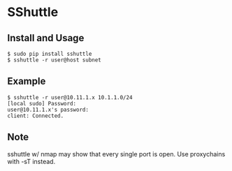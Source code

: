 # SShuttle

## Install and Usage

```text
$ sudo pip install sshuttle
$ sshuttle -r user@host subnet
```

## Example

```text
$ sshuttle -r user@10.11.1.x 10.1.1.0/24
[local sudo] Password:                                                                                                                                                  
user@10.11.1.x's password: 
client: Connected.
```

## Note

sshuttle w/ nmap may show that every single port is open. Use proxychains with -sT instead.

